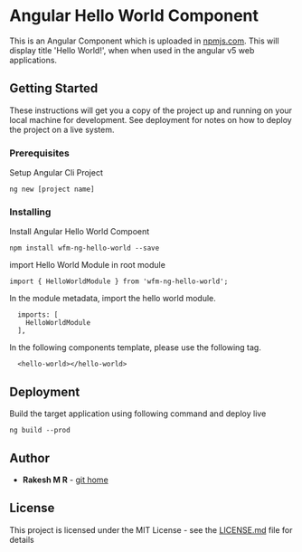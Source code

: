 # Angular Hello World Component

This is an Angular Component which is uploaded in [npmjs.com](https://www.npmjs.com/package/wfm-ng-hello-world). This will display title 'Hello World!', when when used in the angular v5 web applications.

## Getting Started

These instructions will get you a copy of the project up and running on your local machine for development. See deployment for notes on how to deploy the project on a live system.

### Prerequisites

Setup Angular Cli Project

```
ng new [project name]
```

### Installing

Install Angular Hello World Compoent


```
npm install wfm-ng-hello-world --save
```

import Hello World Module in root module

```
import { HelloWorldModule } from 'wfm-ng-hello-world';
```

In the module metadata, import the hello world module.

```
  imports: [
    HelloWorldModule
  ],
```
In the following components template, please use the following tag.

```
  <hello-world></hello-world>
```

## Deployment

Build the target application using following command and deploy live
```
ng build --prod
```

## Author

* **Rakesh M R** - [git home](https://github.com/rakesh-mr)


## License

This project is licensed under the MIT License - see the [LICENSE.md](https://github.com/rakesh-mr/AngularHelloWorld/blob/origin/license.md) file for details
